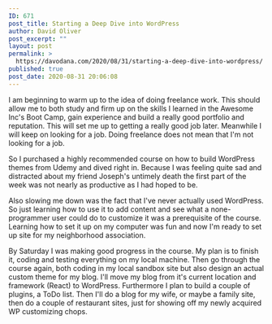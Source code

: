 ```yaml
---
ID: 671
post_title: Starting a Deep Dive into WordPress
author: David Oliver
post_excerpt: ""
layout: post
permalink: >
  https://davodana.com/2020/08/31/starting-a-deep-dive-into-wordpress/
published: true
post_date: 2020-08-31 20:06:08
---
```

<!-- wp:paragraph -->
<p>I am beginning to warm up to the idea of doing freelance work. This should allow me to both study and firm up on the skills I learned in the Awesome Inc's Boot Camp, gain experience and build a really good portfolio and reputation. This will set me up to getting a really good job later. Meanwhile I will keep on looking for a job. Doing freelance does not mean that I'm not looking for a job.</p>
<!-- /wp:paragraph -->

<!-- wp:paragraph -->
<p>So I purchased a highly recommended course on how to build WordPress themes from Udemy and dived right in. Because I was feeling quite sad and distracted about my friend Joseph's untimely death the first part of the week was not nearly as productive as I had hoped to be.</p>
<!-- /wp:paragraph -->

<!-- wp:paragraph -->
<p>Also slowing me down was the fact that I've never actually used WordPress. So just learning how to use it to add content and see what a none-programmer user could do to customize it was a prerequisite of the course. Learning how to set it up on my computer was fun and now I'm ready to set up site for my neighborhood association.</p>
<!-- /wp:paragraph -->

<!-- wp:paragraph -->
<p>By Saturday I was making good progress in the course. My plan is to finish it, coding and testing everything on my local machine. Then go through the course again, both coding in my local sandbox site but also design an actual custom theme for my blog. I'll move my blog from it's current location and framework (React) to WordPress. Furthermore I plan to build a couple of plugins, a ToDo list. Then I'll do a blog for my wife, or maybe a family site, then do a couple of restaurant sites, just for showing off my newly acquired WP customizing chops.</p>
<!-- /wp:paragraph -->